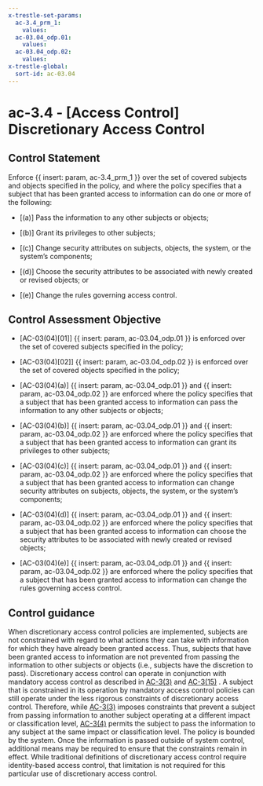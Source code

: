 ```yaml
---
x-trestle-set-params:
  ac-3.4_prm_1:
    values:
  ac-03.04_odp.01:
    values:
  ac-03.04_odp.02:
    values:
x-trestle-global:
  sort-id: ac-03.04
---
```


# ac-3.4 - \[Access Control\] Discretionary Access Control

## Control Statement

Enforce {{ insert: param, ac-3.4_prm_1 }} over the set of covered subjects and objects specified in the policy, and where the policy specifies that a subject that has been granted access to information can do one or more of the following:

- \[(a)\] Pass the information to any other subjects or objects;

- \[(b)\] Grant its privileges to other subjects;

- \[(c)\] Change security attributes on subjects, objects, the system, or the system’s components;

- \[(d)\] Choose the security attributes to be associated with newly created or revised objects; or

- \[(e)\] Change the rules governing access control.

## Control Assessment Objective

- \[AC-03(04)[01]\]  {{ insert: param, ac-03.04_odp.01 }} is enforced over the set of covered subjects specified in the policy;

- \[AC-03(04)[02]\]  {{ insert: param, ac-03.04_odp.02 }} is enforced over the set of covered objects specified in the policy;

- \[AC-03(04)(a)\]  {{ insert: param, ac-03.04_odp.01 }} and {{ insert: param, ac-03.04_odp.02 }} are enforced where the policy specifies that a subject that has been granted access to information can pass the information to any other subjects or objects;

- \[AC-03(04)(b)\]  {{ insert: param, ac-03.04_odp.01 }} and {{ insert: param, ac-03.04_odp.02 }} are enforced where the policy specifies that a subject that has been granted access to information can grant its privileges to other subjects;

- \[AC-03(04)(c)\]  {{ insert: param, ac-03.04_odp.01 }} and {{ insert: param, ac-03.04_odp.02 }} are enforced where the policy specifies that a subject that has been granted access to information can change security attributes on subjects, objects, the system, or the system’s components;

- \[AC-03(04)(d)\]  {{ insert: param, ac-03.04_odp.01 }} and {{ insert: param, ac-03.04_odp.02 }} are enforced where the policy specifies that a subject that has been granted access to information can choose the security attributes to be associated with newly created or revised objects;

- \[AC-03(04)(e)\]  {{ insert: param, ac-03.04_odp.01 }} and {{ insert: param, ac-03.04_odp.02 }} are enforced where the policy specifies that a subject that has been granted access to information can change the rules governing access control.

## Control guidance

When discretionary access control policies are implemented, subjects are not constrained with regard to what actions they can take with information for which they have already been granted access. Thus, subjects that have been granted access to information are not prevented from passing the information to other subjects or objects (i.e., subjects have the discretion to pass). Discretionary access control can operate in conjunction with mandatory access control as described in [AC-3(3)](#ac-3.3) and [AC-3(15)](#ac-3.15) . A subject that is constrained in its operation by mandatory access control policies can still operate under the less rigorous constraints of discretionary access control. Therefore, while [AC-3(3)](#ac-3.3) imposes constraints that prevent a subject from passing information to another subject operating at a different impact or classification level, [AC-3(4)](#ac-3.4) permits the subject to pass the information to any subject at the same impact or classification level. The policy is bounded by the system. Once the information is passed outside of system control, additional means may be required to ensure that the constraints remain in effect. While traditional definitions of discretionary access control require identity-based access control, that limitation is not required for this particular use of discretionary access control.
